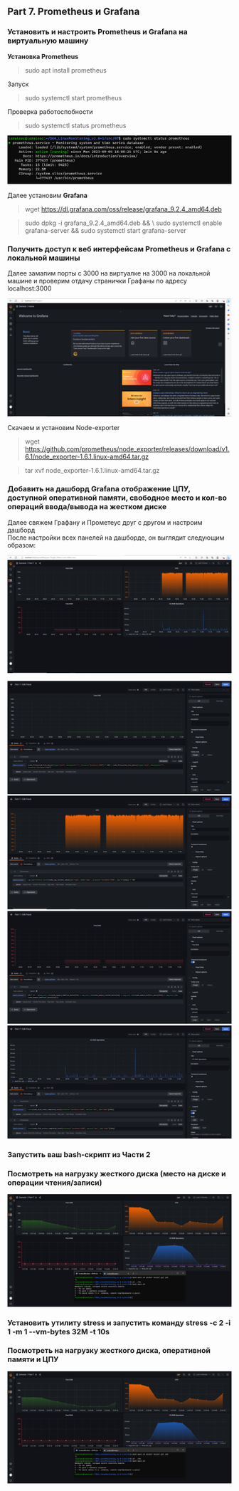 ## Part 7. Prometheus и Grafana

### Установить и настроить Prometheus и Grafana на виртуальную машину

**Установка Prometheus**

> sudo apt install prometheus

Запуск

> sudo systemctl start prometheus

Проверка работоспобности

> sudo systemctl status prometheus

![](screenshots/1.1.png)

Далее установим **Grafana**

> wget https://dl.grafana.com/oss/release/grafana_9.2.4_amd64.deb

> sudo dpkg -i grafana_9.2.4_amd64.deb && \ sudo systemctl enable grafana-server && sudo systemctl start grafana-server

### Получить доступ к веб интерфейсам Prometheus и Grafana с локальной машины

Далее замапим порты с 3000 на виртуалке на 3000 на локальной машине и проверим отдачу странички Графаны по адресу localhost:3000

![](screenshots/1.2.png)

Скачаем и установим Node-exporter

> wget https://github.com/prometheus/node_exporter/releases/download/v1.6.1/node_exporter-1.6.1.linux-amd64.tar.gz

> tar xvf node_exporter-1.6.1.linux-amd64.tar.gz

### Добавить на дашборд Grafana отображение ЦПУ, доступной оперативной памяти, свободное место и кол-во операций ввода/вывода на жестком диске

Далее свяжем Графану и Прометеус друг с другом и настроим дашборд  
После настройки всех панелей на дашборде, он выглядит следующим образом: 

![](screenshots/1.3.png)

![](screenshots/1.4.png)
![](screenshots/1.5.png)
![](screenshots/1.6.png)
![](screenshots/1.7.png)

### Запустить ваш bash-скрипт из Части 2
### Посмотреть на нагрузку жесткого диска (место на диске и операции чтения/записи)

![](screenshots/1.8.png)

### Установить утилиту stress и запустить команду stress -c 2 -i 1 -m 1 --vm-bytes 32M -t 10s
### Посмотреть на нагрузку жесткого диска, оперативной памяти и ЦПУ

![](screenshots/1.9.png)
